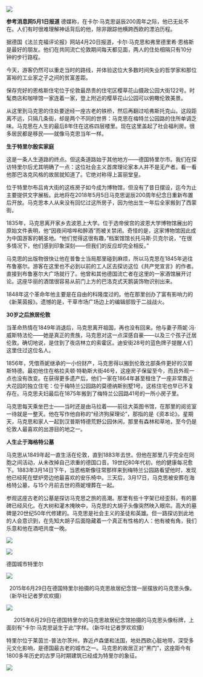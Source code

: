 ![](https://mmbiz.qpic.cn/mmbiz_jpg/l26na1AR7xHIUl7ricvK2I43EAuTnRYtV4p03TlF0H5ZmRUsUN9Kzb72H3MicTA0Hib48Mj0zcb6q7S1S7bj3Zx0Q/640?wx_fmt=jpeg)

**参考消息网5月1日报道** 德媒称，在卡尔·马克思诞辰200周年之际，他已无处不在。人们有时很难理解神话背后的他，除非跟踪他横跨西欧的漂泊历程。  

据德国《法兰克福评论报》网站4月20日报道，卡尔·马克思和弗里德里希·恩格斯是最好的朋友。他们在共同流亡伦敦期间每天都见面，两人的住处相隔只有10分钟的步行路程。

今天，游客仍然可以重走当时的路线，并体验这位大多数时间失业的哲学家和那位富裕的工业家之子之间的贫富差距。

保存完好的恩格斯住宅位于伦敦最昂贵的住宅区樱草花山摄政公园大街122号。时髦商店和咖啡馆一家连着一家，登上附近的樱草花山公园可以俯瞰伦敦美景。

从这里到马克思的住处要途经一座古老的铁桥，然后再翻过哈弗斯托克山。这段距离不远，只隔几条街，却是两个不同的世界：马克思在梅特兰公园路的住所单调乏味。马克思在人生的最后8年住在这栋四层楼里。现在这里盖起了社会福利房。很多居民都是移民——就像马克思当年一样。

**生于特里尔殷实家庭**

这是一条人生道路的终点。但这条道路始于其他地方——德国特里尔市。我们在探访特里尔后尤其明确了一点：这位社会主义首席理论家本人并不是无产者。看一看他那巴洛克风格的故居就知道了。它绝对称得上富丽堂皇。

位于特里尔布吕肯大街的这栋房子如今成为博物馆，但没有了昔日摆设，迄今为止主要提供文字展板。此地将在2018年5月5日马克思诞辰200周年纪念日重新布置后开放。马克思本人从来没有回忆过这所房子，因为他出生一年后全家搬到了西蒙街。

1835年，马克思离开家乡去波恩上大学。位于选帝侯宫的波恩大学博物馆展出的原始文件表明，他“因夜间喧哗和醉酒”而被关禁闭。奇怪的是，这家博物馆因此成为中国游客的朝圣地。“他们觉得这很有趣，”档案馆馆长托马斯·贝克尔说，“在很多情况下，他们感到印象深刻——但我们的反应却完全相反。”

马克思的出版物很快让他在普鲁士当局那里碰到麻烦，所以马克思在1845年逃往布鲁塞尔。游客在这里也不必到以前的工人区去探访这位《共产党宣言》的作者。直接到布鲁塞尔大广场就行了。他曾和其他德国流亡者在这里的一家酒馆展开讨论。这座华丽的酒馆很容易从前门上方的巴洛克式天鹅装饰物识别出来。

1848年这个革命年他主要是在自由的科隆度过的。他在那里创办了富有影响力的《新莱茵报》。遗憾的是，干草市场广场边上的编辑部毁于二战战火。

**30岁之后旅居伦敦**

当革命热情在1849年消退后，马克思离开祖国，再也没有回来。他与妻子燕妮·冯·威斯特法伦——她是真正的贵族，马克思对这一点深感自豪——以及三个孩子迁居伦敦。确切地说，是住到了夜店林立的索霍区。迪安街28号的蓝色牌子提醒人们这里住过这位名人。

1856年，凭借燕妮继承的一小份财产，马克思得以搬到伦敦北部条件更好的汉普斯特德。最初他住在格拉夫顿·特勒斯大街46号，这座房子保留至今，而且外观一点也没有改变。在获得更多遗产后，他们一家在1864年甚至租住了一座非常靠近大花园的独立住宅：位于梅特兰公园路的莫德纳斯别墅1号。这栋住宅也早已不复存在。马克思夫妇最后在1875年搬到了梅特兰公园路41号的一所小房子里。

马克思每天乘坐巴士——当时还是由马拉着——前往大英图书馆，在那里的阅览室一待就是一整天。他在写作他自称的“经济狗屎理论”，那指的是《资本论》。星期天，马克思和家人一起到汉普斯特德荒野公园休闲，那里有森林和草地，至今仍是伦敦人最喜欢的出游目的地之一。

**人生止于海格特公墓**

马克思从1849年起一直生活在伦敦，直到1883年去世。但他在那里几乎完全在同胞之间活动，从未改掉自己浓重的德国口音。19世纪80年代初，他的健康每况愈下。1883年3月14日下午，当恩格斯像往常那样来到梅特兰公园路看望他时，发现他已经死在壁炉旁边他最喜欢的安乐椅中。三天后，3月17日，马克思被安葬在海格特公墓，与15个月前去世的燕妮埋葬在一起。

参观这座古老的公墓是探访马克思之旅的高潮。那里有些十字架已经歪斜，有的墓碑已经风化。在大树和灌木掩映中，马克思的大胡子头像突然映入眼帘。高大的墓碑是20世纪50年代修建的。马克思是社会主义的圣徒和英雄。但一路探访到此地的人会意识到，在先知大胡子后面隐藏着一个真正有性格的人：他有棱有角，我们乐意和他在酒吧共度一晚。

![](https://mmbiz.qpic.cn/mmbiz_jpg/hGzer0XCccsKm2k92Kek7Y3VSpvB4cMmGxV1TdAgyozJ6nabCqiaiavGQUNMVr8haW3rMHFbZ3vS7NRQ67ST0biag/640?wx_fmt=jpeg)

![](https://mmbiz.qpic.cn/mmbiz_jpg/hGzer0XCccsKm2k92Kek7Y3VSpvB4cMmqLggdAzrdxQiapjh61uibtSutV7rIOVtVOuRs38rJPOanlXRUGiaNUcSA/640?wx_fmt=jpeg)

德国城市特里尔

![](https://mmbiz.qpic.cn/mmbiz_jpg/hGzer0XCccsKm2k92Kek7Y3VSpvB4cMmJibtWRiaPM9GyQf8DWYfsDDUTdLbwSfChC0RkRn6WH8sNGZUHIDI3CTQ/640?wx_fmt=jpeg)

  2015年6月29日在德国特里尔拍摄的马克思故居纪念馆一层摆放的马克思头像。（新华社记者罗欢欢摄）

![](https://mmbiz.qpic.cn/mmbiz_jpg/hGzer0XCccsKm2k92Kek7Y3VSpvB4cMm8AeX7eKx7k400oeyxvFr8eIlpoEuNOIEqcYYpYTgXQdibLevf6icN7Jw/640?wx_fmt=jpeg)

     2015年6月29日在德国特里尔的马克思故居纪念馆拍摄的马克思头像标牌，上面刻有“卡尔·马克思诞生于此”字样。（新华社记者罗欢欢摄）

特里尔位于莱茵兰-普法尔茨州，靠近卢森堡和法国，地处西欧心脏地带，深受多元文化影响，是德国最古老的城市之一。马克思的故居正对“黑门”，这座距今有1800多年历史的古罗马时期建筑已经成为特里尔的象征。

![](https://mmbiz.qpic.cn/mmbiz_jpg/hGzer0XCccsKm2k92Kek7Y3VSpvB4cMmqLggdAzrdxQiapjh61uibtSutV7rIOVtVOuRs38rJPOanlXRUGiaNUcSA/640?wx_fmt=jpeg)
